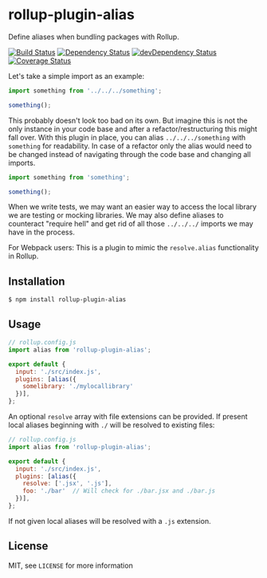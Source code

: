 # rollup-plugin-alias
Define aliases when bundling packages with Rollup.

[![Build Status](https://travis-ci.org/rollup/rollup-plugin-alias.svg?branch=master)](https://travis-ci.org/rollup/rollup-plugin-alias) [![Dependency Status](https://david-dm.org/frostney/rollup-plugin-alias.svg)](https://david-dm.org/frostney/rollup-plugin-alias) [![devDependency Status](https://david-dm.org/frostney/rollup-plugin-alias/dev-status.svg)](https://david-dm.org/frostney/rollup-plugin-alias#info=devDependencies) [![Coverage Status](https://coveralls.io/repos/github/frostney/rollup-plugin-alias/badge.svg?branch=master)](https://coveralls.io/github/frostney/rollup-plugin-alias?branch=master)

Let's take a simple import as an example:

```javascript
import something from '../../../something';

something();
```

This probably doesn't look too bad on its own. But imagine this is not the only instance in your code base and after a refactor/restructuring this might fall over. With this plugin in place, you can alias `../../../something` with `something` for readability. In case of a refactor only the alias would need to be changed instead of navigating through the code base and changing all imports.

```javascript
import something from 'something';

something();
```

When we write tests, we may want an easier way to access the local library we are testing or mocking libraries. We may also define aliases to counteract "require hell" and get rid of all those `../../../` imports we may have in the process.

For Webpack users: This is a plugin to mimic the `resolve.alias` functionality in Rollup.

## Installation
```
$ npm install rollup-plugin-alias
```

## Usage
```javascript
// rollup.config.js
import alias from 'rollup-plugin-alias';

export default {
  input: './src/index.js',
  plugins: [alias({
    somelibrary: './mylocallibrary'
  })],
};
```

An optional `resolve` array with file extensions can be provided.
If present local aliases beginning with `./` will be resolved to existing files:

```javascript
// rollup.config.js
import alias from 'rollup-plugin-alias';

export default {
  input: './src/index.js',
  plugins: [alias({
    resolve: ['.jsx', '.js'],
    foo: './bar'  // Will check for ./bar.jsx and ./bar.js
  })],
};
```
If not given local aliases will be resolved with a `.js` extension.

## License
MIT, see `LICENSE` for more information
